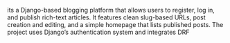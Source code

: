 its a Django-based blogging platform that allows users to register, log in, and publish rich-text articles. It features clean slug-based URLs, post creation and editing, and a simple homepage that lists published posts. The project uses Django’s authentication system and integrates DRF
